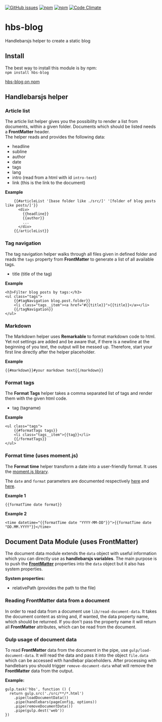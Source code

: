 [![GitHub issues](https://img.shields.io/github/issues/toh82/hbs-blog.svg?style=flat-square)](https://github.com/toh82/hbs-blog/issues)
[![npm](https://img.shields.io/npm/v/npm.svg?style=flat-square)](https://www.npmjs.com/package/hbs-blog)
[![npm](https://img.shields.io/npm/dt/express.svg?style=flat-square)](https://www.npmjs.com/package/hbs-blog)
[![Code Climate](https://img.shields.io/codeclimate/github/kabisaict/flow.svg?style=flat-square)](https://codeclimate.com/github/toh82/hbs-blog)

# hbs-blog
Handlebarsjs helper to create a static blog

## Install

The best way to install this module is by npm:  
`npm install hbs-blog`  

[hbs-blog on npm](https://www.npmjs.com/package/hbs-blog)

## Handlebarsjs helper

### Article list

The article list helper gives you the possibility to render a list from documents, within a given folder. Documents which should be listed needs a **FrontMatter** header.  
The helper reads and provides the following data:
- headline
- subline
- author
- date
- tags
- lang
- intro (read from a html with id `intro-text`)
- link (this is the link to the document)

**Example**
```
    {{#articleList '[base folder like ./src/]' '[folder of blog posts like posts/]'}}
      <div>
        {{headline}}
        {{author}}
        ...
      </div>
    {{/articleList}}
```

### Tag navigation

The tag navigation helper walks through all files given in defined folder and reads the `tags` property from **FrontMatter** to generate a list of all available tags.

- title (title of the tag)

**Example**
```
<h3>Filter blog posts by tags:</h3>
<ul class="tags">
    {{#tagNavigation blog.post.folder}}
    <li class="tags__item"><a href="#{{title}}">{{title}}</a></li>
    {{/tagNavigation}}
</ul>
```

### Markdown

The Markdown helper uses **Remarkable** to format markdown code to html. Yet not settings are added and be aware that, if there is a newline at the beginning of you text, the output will be messed up. Therefore, start your first line directly after the helper placeholder.

**Example**
```
{{#markdown}}#your markdown text{{/markdown}}
```

### Format tags

The **Format Tags** helper takes a comma separated list of tags and render them with the given html code.

- tag (tagname)

**Example**
```
<ul class="tags">
    {{#formatTags tags}}
    <li class="tags__item">{{tag}}</li>
    {{/formatTags}}
</ul>
```

### Format time (uses moment.js)

The **Format time** helper transform a date into a user-friendly format. It uses the [moment.js library](https://momentjs.com/docs/).

The `date` and `format` parameters are documented respectively [here](https://momentjs.com/docs/#/parsing/string/) and [here](https://momentjs.com/docs/#/parsing/string-format/).

**Example 1**
```
{{formatTime date format}}
```

**Example 2**
```
<time datetime="{{formatTime date "YYYY-MM-DD"}}">{{formatTime date "DD.MM.YYYY"}}</time>
```

## Document Data Module (uses FrontMatter)

The document data module extends the `data` object with useful information which you can directly use as **handlebarsjs variables**. The main purpose is to push the [**FrontMatter**](https://www.npmjs.com/package/front-matter) properties into the `data` object but it also has system properties.  

**System properties:**
- relativePath (provides the path to the file)

### Reading FrontMatter data from a document

In order to read data from a document use `lib/read-document-data`. It takes the document content as string and, if wanted, the data property name, which should be returned. If you don't pass the property name it will return all **FrontMatter** attributes, which can be read from the document.

### Gulp usage of document data

To read **FrontMatter** data from the document in the pipe, use `gulp/load-document-data`. It will read the data and pass it into the object `file.data` which can be accessed with handlebar placeholders. After processing with handlebars you should trigger `remove-document-data` what will remove the **FrontMatter** data from the output.

**Example:**
```
gulp.task('hbs', function () {
  return gulp.src('./src/**/*.html')
    .pipe(loadDocumentData())
    .pipe(handlebars(pageConfig, options))
    .pipe(removeDocumentData())
    .pipe(gulp.dest('web'))
})    
```
